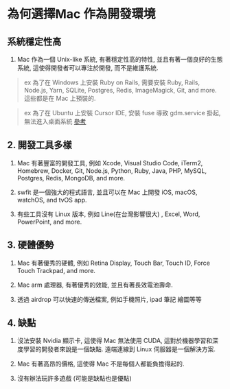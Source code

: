 # 為何選擇Mac 作為開發環境


## 系統穩定性高

1. Mac 作為一個 Unix-like 系統, 有著穩定性高的特性, 並且有著一個良好的生態系統, 這使得開發者可以專注於開發, 而不是維護系統.

> ex 為了在 Windows 上安裝 Ruby on Rails, 需要安裝 Ruby, Rails, Node.js, Yarn, SQLite, Postgres, Redis, ImageMagick, Git, and more. 這些都是在 Mac 上預裝的.

> ex 為了在 Ubuntu 上安裝 Cursor IDE,  安裝 fuse 導致 gdm.service 掛起, 無法進入桌面系統 [參考](https://askubuntu.com/questions/1387469/boot-hangs-when-starting-gdm-service)


## 2. 開發工具多樣

1. Mac 有著豐富的開發工具, 例如 Xcode, Visual Studio Code, iTerm2, Homebrew, Docker, Git, Node.js, Python, Ruby, Java, PHP, MySQL, Postgres, Redis, MongoDB, and more.

2. swfit 是一個強大的程式語言, 並且可以在 Mac 上開發 iOS, macOS, watchOS, and tvOS app.

3. 有些工具沒有 Linux 版本, 例如 Line(在台灣影響很大) , Excel, Word, PowerPoint, and more.


## 3. 硬體優勢

1. Mac 有著優秀的硬體, 例如 Retina Display, Touch Bar, Touch ID, Force Touch Trackpad, and more.

2. Mac arm 處理器, 有著優秀的效能, 並且有著長效電池壽命.

3. 透過 airdrop 可以快速的傳送檔案, 例如手機照片, ipad 筆記 繪圖等等


## 4. 缺點

1. 沒法安裝 Nvidia 顯示卡, 這使得 Mac 無法使用 CUDA, 這對於機器學習和深度學習的開發者來說是一個缺點. 遠端連線到 Linux 伺服器是一個解決方案.
2. Mac 有著高昂的價格, 這使得 Mac 不是每個人都能負擔得起的.

3. 沒有辦法玩許多遊戲 (可能是缺點也是優點)
